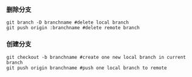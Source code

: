 ### 删除分支
    git branch -D branchname #delete local branch
    git push origin :branchname #delete remote branch
    
### 创建分支
    git checkout -b branchname #create one new local branch in current branch
    git push origin branchname #push one local branch to remote
